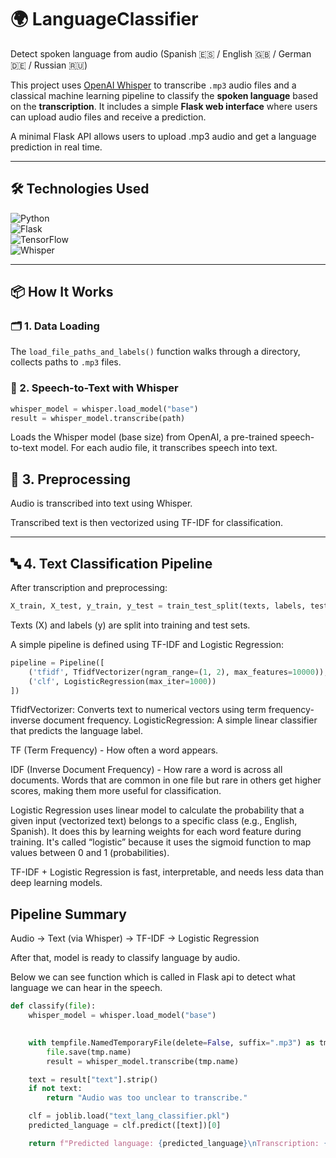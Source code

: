 # 🌍 LanguageClassifier  
Detect spoken language from audio (Spanish 🇪🇸 / English 🇬🇧 / German 🇩🇪 / Russian 🇷🇺)

This project uses [OpenAI Whisper](https://github.com/openai/whisper) to transcribe `.mp3` audio files and a classical machine learning pipeline to classify the **spoken language** based on the **transcription**. It includes a simple **Flask web interface** where users can upload audio files and receive a prediction.

A minimal Flask API allows users to upload .mp3 audio and get a language prediction in real time.



---

## 🛠️ Technologies Used

![Python](https://img.shields.io/badge/Python-3.10-blue?logo=python)  
![Flask](https://img.shields.io/badge/Flask-2.3-black?logo=flask)  
![TensorFlow](https://img.shields.io/badge/TensorFlow-2.16.1-FF6F00?logo=tensorflow)  
![Whisper](https://img.shields.io/badge/Whisper-Base--Model-4B8BBE?logo=OpenAI&logoColor=white)

---

## 📦 How It Works

### 🗂️ 1. Data Loading

The `load_file_paths_and_labels()` function walks through a directory, collects paths to `.mp3` files.

### 🧠 2. Speech-to-Text with Whisper

```python
whisper_model = whisper.load_model("base")
result = whisper_model.transcribe(path)
```
Loads the Whisper model (base size) from OpenAI, a pre-trained speech-to-text model.
For each audio file, it transcribes speech into text.


## 🧪 3. Preprocessing

Audio is transcribed into text using Whisper.

Transcribed text is then vectorized using TF-IDF for classification.

---

## 🔤 4. Text Classification Pipeline

After transcription and preprocessing:

```python
X_train, X_test, y_train, y_test = train_test_split(texts, labels, test_size=0.2)
``` 
Texts (X) and labels (y) are split into training and test sets.

A simple pipeline is defined using TF-IDF and Logistic Regression:
```python
pipeline = Pipeline([
    ('tfidf', TfidfVectorizer(ngram_range=(1, 2), max_features=10000)),
    ('clf', LogisticRegression(max_iter=1000))
])
```
TfidfVectorizer: Converts text to numerical vectors using term frequency-inverse document frequency.
LogisticRegression: A simple linear classifier that predicts the language label.

TF (Term Frequency) - How often a word appears.

IDF (Inverse Document Frequency) - How rare a word is across all documents.
Words that are common in one file but rare in others get higher scores, making them more useful for classification.

Logistic Regression uses linear model to calculate the probability that a given input (vectorized text) belongs to a specific class (e.g., English, Spanish). It does this by learning weights for each word feature during training.
It's called “logistic” because it uses the sigmoid function to map values between 0 and 1 (probabilities).


TF-IDF + Logistic Regression is fast, interpretable, and needs less data than deep learning models.

## Pipeline Summary


Audio → Text (via Whisper) → TF-IDF → Logistic Regression

After that, model is ready to classify language by audio. 

Below we can see function which is called in Flask api to detect what language we can hear in the speech.
```python
def classify(file):
    whisper_model = whisper.load_model("base")
    

    with tempfile.NamedTemporaryFile(delete=False, suffix=".mp3") as tmp:
        file.save(tmp.name)
        result = whisper_model.transcribe(tmp.name)

    text = result["text"].strip()
    if not text:
        return "Audio was too unclear to transcribe."

    clf = joblib.load("text_lang_classifier.pkl")
    predicted_language = clf.predict([text])[0]

    return f"Predicted language: {predicted_language}\nTranscription: {text}"

```

